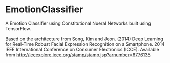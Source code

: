 # EmotionClassifier
A Emotion Classifier using Constitutional Nueral Networks built using TensorFlow.

Based on the architecture from Song, Kim and Jeon. (2014) Deep Learning for Real-Time Robust Facial Expression
Recognition on a Smartphone. 2014 IEEE International Conference on Consumer Electronics (ICCE). Available from http://ieeexplore.ieee.org/stamp/stamp.jsp?arnumber=6776135
